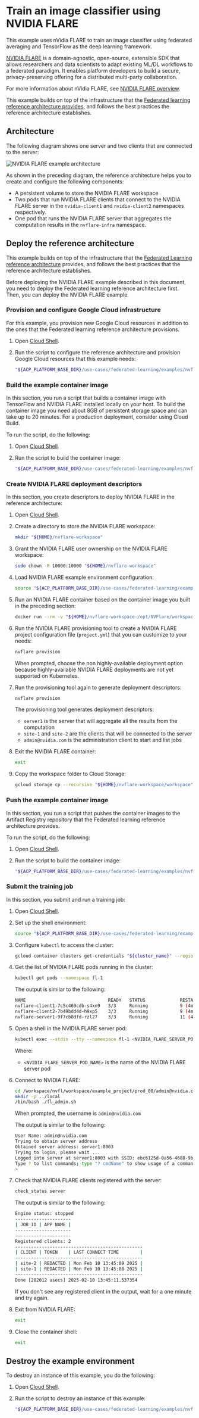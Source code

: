 # Train an image classifier using NVIDIA FLARE

This example uses nVidia FLARE to train an image classifier using federated
averaging and TensorFlow as the deep learning framework.

[NVIDIA FLARE](https://nvflare.readthedocs.io/en/main/index.html) is a
domain-agnostic, open-source, extensible SDK that allows researchers and data
scientists to adapt existing ML/DL workflows to a federated paradigm. It enables
platform developers to build a secure, privacy-preserving offering for a
distributed multi-party collaboration.

For more information about nVidia FLARE, see
[NVIDIA FLARE overview](https://nvflare.readthedocs.io/en/main/flare_overview.html#high-level-system-architecture).

This example builds on top of the infrastructure that the
[Federated learning reference architecture provides](/platforms/gke/base/use-cases/federated-learning/README.md),
and follows the best practices the reference architecture establishes.

## Architecture

The following diagram shows one server and two clients that are connected to the
server:

![NVIDIA FLARE example architecture](/platforms/gke/base/use-cases/federated-learning/examples/nvflare-tff/assets/nvflare.svg "NVIDIA FLARE example architecture")

As shown in the preceding diagram, the reference architecture helps you to
create and configure the following components:

- A persistent volume to store the NVIDIA FLARE workspace
- Two pods that run NVIDIA FLARE clients that connect to the NVIDIA FLARE server
  in the `nvidia-client1` and `nvidia-client2` namespaces respectively.
- One pod that runs the NVIDIA FLARE server that aggregates the computation
  results in the `nvflare-infra` namespace.

## Deploy the reference architecture

This example builds on top of the infrastructure that the
[Federated Learning reference architecture](/platforms/gke/base/use-cases/federated-learning/README.md)
provides, and follows the best practices that the reference architecture
establishes.

Before deploying the NVIDIA FLARE example described in this document, you need
to deploy the Federated learning reference architecture first. Then, you can
deploy the NVIDIA FLARE example.

### Provision and configure Google Cloud infrastructure

For this example, you provision new Google Cloud resources in addition to the
ones that the Federated learning reference architecture provisions.

1. Open [Cloud Shell](https://cloud.google.com/shell).

1. Run the script to configure the reference architecture and provision Google
   Cloud resources that this example needs:

   ```sh
   "${ACP_PLATFORM_BASE_DIR}/use-cases/federated-learning/examples/nvflare-tff/deploy.sh"
   ```

### Build the example container image

In this section, you run a script that builds a container image with TensorFlow
and NVIDIA FLARE installed locally on your host. To build the container image
you need about 8GB of persistent storage space and can take up to 20 minutes.
For a production deployment, consider using Cloud Build.

To run the script, do the following:

1. Open [Cloud Shell](https://cloud.google.com/shell).

1. Run the script to build the container image:

   ```sh
   "${ACP_PLATFORM_BASE_DIR}/use-cases/federated-learning/examples/nvflare-tff/build-container-image.sh"
   ```

### Create NVIDIA FLARE deployment descriptors

In this section, you create descriptors to deploy NVIDIA FLARE in the reference
architecture:

1. Open [Cloud Shell](https://cloud.google.com/shell).

1. Create a directory to store the NVIDIA FLARE workspace:

   ```bash
   mkdir "${HOME}/nvflare-workspace"
   ```

1. Grant the NVIDIA FLARE user ownership on the NVIDIA FLARE workspace:

   ```bash
   sudo chown -R 10000:10000 "${HOME}/nvflare-workspace"
   ```

1. Load NVIDIA FLARE example environment configuration:

   ```bash
   source "${ACP_PLATFORM_BASE_DIR}/use-cases/federated-learning/examples/nvflare-tff/setup-environment.sh" && load_fl_terraform_outputs
   ```

1. Run an NVIDIA FLARE container based on the container image you built in the
   preceding section:

   ```bash
   docker run --rm -v "${HOME}/nvflare-workspace:/opt/NVFlare/workspace" -it "${NVFLARE_EXAMPLE_CONTAINER_IMAGE_LOCALIZED_ID_WITH_TAG}" bash
   ```

1. Run the NVIDIA FLARE provisioning tool to create a NVIDIA FLARE project
   configuration file (`project.yml`) that you can customize to your needs:

   ```bash
   nvflare provision
   ```

   When prompted, choose the non highly-available deployment option because
   highly-available NVIDIA FLARE deployments are not yet supported on
   Kubernetes.

1. Run the provisioning tool again to generate deployment descriptors:

   ```bash
   nvflare provision
   ```

   The provisioning tool generates deployment descriptors:

   - `server1` is the server that will aggregate all the results from the
     computation
   - `site-1` and `site-2` are the clients that will be connected to the server
   - `admin@nvidia.com` is the administration client to start and list jobs

1. Exit the NVIDIA FLARE container:

   ```bash
   exit
   ```

1. Copy the workspace folder to Cloud Storage:

   ```bash
   gcloud storage cp --recursive "${HOME}/nvflare-workspace/workspace" "gs://${NVFLARE_EXAMPLE_WORKSPACE_BUCKET_NAME}"
   ```

### Push the example container image

In this section, you run a script that pushes the container images to the
Artifact Registry repository that the Federated learning reference architecture
provides.

To run the script, do the following:

1. Open [Cloud Shell](https://cloud.google.com/shell).

1. Run the script to build the container image:

   ```sh
   "${ACP_PLATFORM_BASE_DIR}/use-cases/federated-learning/examples/nvflare-tff/push-container-image.sh"
   ```

### Submit the training job

In this section, you submit and run a training job:

1. Open [Cloud Shell](https://cloud.google.com/shell).

1. Set up the shell environment:

   ```bash
   source "${ACP_PLATFORM_BASE_DIR}/use-cases/federated-learning/examples/nvflare-tff/setup-environment.sh"
   ```

1. Configure `kubectl` to access the cluster:

   ```bash
   gcloud container clusters get-credentials "${cluster_name}" --region "${cluster_region}" --project "${cluster_project_id}" --dns-endpoint
   ```

1. Get the list of NVIDIA FLARE pods running in the cluster:

   ```bash
   kubectl get pods --namespace fl-1
   ```

   The output is similar to the following:

   ```bash
   NAME                               READY   STATUS             RESTARTS        AGE
   nvflare-client1-7c5c469cdb-s4xn9   3/3     Running            9 (4m38s ago)   33m
   nvflare-client2-7b49bdd4d-h9xp5    3/3     Running            9 (4m56s ago)   66m
   nvflare-server1-9f7cb8dfd-rzl27    3/3     Running            11 (42s ago)    66m
   ```

1. Open a shell in the NVIDIA FLARE server pod:

   ```bash
   kubectl exec --stdin --tty --namespace fl-1 <NVIDIA_FLARE_SERVER_POD_NAME> -- /bin/bash
   ```

   Where:

   - `<NVIDIA_FLARE_SERVER_POD_NAME>` is the name of the NVIDIA FLARE server pod

1. Connect to NVIDIA FLARE:

   ```bash
   cd /workspace/nvfl/workspace/example_project/prod_00/admin@nvidia.com/startup
   mkdir -p ../local
   /bin/bash ./fl_admin.sh
   ```

   When prompted, the username is `admin@nvidia.com`

   The output is similar to the following:

   ```bash
   User Name: admin@nvidia.com
   Trying to obtain server address
   Obtained server address: server1:8003
   Trying to login, please wait ...
   Logged into server at server1:8003 with SSID: ebc6125d-0a56-4688-9b08-355fe9e4d61a
   Type ? to list commands; type "? cmdName" to show usage of a command.
   >
   ```

1. Check that NVIDIA FLARE clients registered with the server:

   ```bash
   check_status server
   ```

   The output is similar to the following:

   ```bash
   Engine status: stopped
   ---------------------
   | JOB_ID | APP NAME |
   ---------------------
   ---------------------
   Registered clients: 2
   ------------------------------------------------
   | CLIENT | TOKEN    | LAST CONNECT TIME        |
   ------------------------------------------------
   | site-2 | REDACTED | Mon Feb 10 13:45:09 2025 |
   | site-1 | REDACTED | Mon Feb 10 13:45:08 2025 |
   ------------------------------------------------
   Done [282012 usecs] 2025-02-10 13:45:11.537354
   ```

   If you don't see any registered client in the output, wait for a one minute
   and try again.

1. Exit from NVIDIA FLARE:

   ```bash
   exit
   ```

1. Close the container shell:

   ```bash
   exit
   ```

## Destroy the example environment

To destroy an instance of this example, you do the following:

1. Open [Cloud Shell](https://cloud.google.com/shell).

1. Run the script to destroy an instance of this example:

   ```sh
   "${ACP_PLATFORM_BASE_DIR}/use-cases/federated-learning/examples/nvflare-tff/teardown.sh"
   ```
